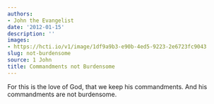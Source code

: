 ```yaml
---
authors:
- John the Evangelist
date: '2012-01-15'
description: ''
images:
- https://hcti.io/v1/image/1df9a9b3-e90b-4ed5-9223-2e6723fc9043
slug: not-burdensome
source: 1 John
title: Commandments not Burdensome
---
```


For this is the love of God, that we keep his commandments. And his commandments are not burdensome.
